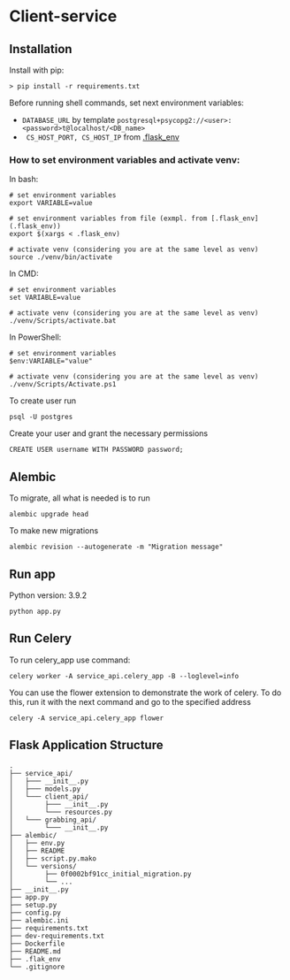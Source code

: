 # Client-service
## Installation

Install with pip:

```
> pip install -r requirements.txt
```

Before running shell commands, set next environment variables:
 - ```DATABASE_URL``` by template ```postgresql+psycopg2://<user>:<password>t@localhost/<DB_name>```
 - ``` CS_HOST_PORT, CS_HOST_IP``` from [.flask_env](.flask_env)

### How to set environment variables and activate venv:
In bash:
```
# set environment variables
export VARIABLE=value

# set environment variables from file (exmpl. from [.flask_env](.flask_env))
export $(xargs < .flask_env)

# activate venv (considering you are at the same level as venv)
source ./venv/bin/activate
```

In CMD:
```
# set environment variables
set VARIABLE=value

# activate venv (considering you are at the same level as venv)
./venv/Scripts/activate.bat
```

In PowerShell:
```
# set environment variables
$env:VARIABLE="value"

# activate venv (considering you are at the same level as venv)
./venv/Scripts/Activate.ps1
```


To create user run
```
psql -U postgres
```
Create your user and grant the necessary permissions
```angular2html
CREATE USER username WITH PASSWORD password;
```

## Alembic
To migrate, all what is needed is to run
```
alembic upgrade head
```
To make new migrations
```
alembic revision --autogenerate -m "Migration message"
```
## Run app
Python version: 3.9.2
```
python app.py
```

## Run Celery
To run celery_app use command:
```angular2html
celery worker -A service_api.celery_app -B --loglevel=info
```
You can use the flower extension to demonstrate the work of celery.
To do this, run it with the next command and go to the specified address
```angular2html
celery -A service_api.celery_app flower
```

## Flask Application Structure
```
.
├── service_api/
│   ├─── __init__.py
│   ├─── models.py
│   └─── client_api/
│        ├─── __init__.py
│        └─── resources.py
│   └─── grabbing_api/
│        └─── __init__.py
├── alembic/
│   ├── env.py
│   ├── README
│   ├── script.py.mako
│   └── versions/
│        ├── 0f0002bf91cc_initial_migration.py
│        └── ...
├── __init__.py
├── app.py
├── setup.py
├── config.py
├── alembic.ini
├── requirements.txt
├── dev-requirements.txt
├── Dockerfile
├── README.md
├── .flak_env
└── .gitignore

```
